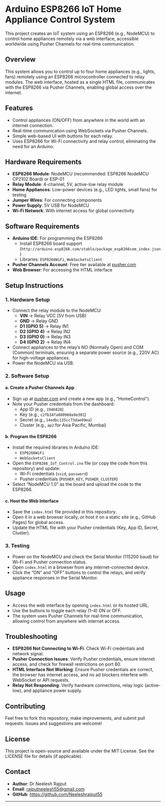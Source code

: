 # Arduino ESP8266 IoT Home Appliance Control System

This project creates an IoT system using an ESP8266 (e.g., NodeMCU) to control home appliances remotely via a web interface, accessible worldwide using Pusher Channels for real-time communication.

## Overview
This system allows you to control up to four home appliances (e.g., lights, fans) remotely using an ESP8266 microcontroller connected to relay modules. The web interface, hosted as a single HTML file, communicates with the ESP8266 via Pusher Channels, enabling global access over the internet.

## Features
- Control appliances (ON/OFF) from anywhere in the world with an internet connection.
- Real-time communication using WebSockets via Pusher Channels.
- Simple web-based UI with buttons for each relay.
- Uses ESP8266 for Wi-Fi connectivity and relay control, eliminating the need for an Arduino.

## Hardware Requirements
- **ESP8266 Module**: NodeMCU (recommended: ESP8266 NodeMCU CP2102 Board) or ESP-01
- **Relay Module**: 4-channel, 5V, active-low relay module
- **Home Appliances**: Low-power devices (e.g., LED lights, small fans) for testing
- **Jumper Wires**: For connecting components
- **Power Supply**: 5V USB for NodeMCU
- **Wi-Fi Network**: With internet access for global connectivity

## Software Requirements
- **Arduino IDE**: For programming the ESP8266
  - Install ESP8266 board support (`http://arduino.esp8266.com/stable/package_esp8266com_index.json`)
  - Libraries: `ESP8266WiFi`, `WebSocketsClient`
- **Pusher Channels Account**: Free tier available at [pusher.com](https://pusher.com)
- **Web Browser**: For accessing the HTML interface

## Setup Instructions

### 1. Hardware Setup
- Connect the relay module to the NodeMCU:
  - **VIN** → Relay VCC (5V from USB)
  - **GND** → Relay GND
  - **D1 (GPIO 5)** → Relay IN1
  - **D2 (GPIO 4)** → Relay IN2
  - **D3 (GPIO 0)** → Relay IN3
  - **D4 (GPIO 2)** → Relay IN4
- Connect appliances to the relay’s NO (Normally Open) and COM (Common) terminals, ensuring a separate power source (e.g., 220V AC) for high-voltage appliances.
- Power the NodeMCU via USB.

### 2. Software Setup
#### a. Create a Pusher Channels App
- Sign up at [pusher.com](https://pusher.com) and create a new app (e.g., “HomeControl”).
- Note your Pusher credentials from the dashboard:
  - App ID (e.g., `1946828`)
  - Key (e.g., `c2fb34fa880960a9e301`)
  - Secret (e.g., `14edbc135cc73dae09ea`)
  - Cluster (e.g., `ap2` for Asia Pacific, Mumbai)

#### b. Program the ESP8266
- Install the required libraries in Arduino IDE:
  - `ESP8266WiFi`
  - `WebSocketsClient`
- Open the `ESP8266_IoT_Control.ino` file (or copy the code from this repository) and update:
  - Wi-Fi credentials (`ssid`, `password`)
  - Pusher credentials (`PUSHER_KEY`, `PUSHER_CLUSTER`)
- Select “NodeMCU 1.0” as the board and upload the code to the ESP8266.

#### c. Host the Web Interface
- Save the `index.html` file provided in this repository.
- Open it in a web browser locally, or host it on a static site (e.g., GitHub Pages) for global access.
- Update the HTML file with your Pusher credentials (Key, App ID, Secret, Cluster).

### 3. Testing
- Power on the NodeMCU and check the Serial Monitor (115200 baud) for Wi-Fi and Pusher connection status.
- Open `index.html` in a browser from any internet-connected device.
- Click the “ON” and “OFF” buttons to control the relays, and verify appliance responses in the Serial Monitor.

## Usage
- Access the web interface by opening `index.html` or its hosted URL.
- Use the buttons to toggle each relay (1–4) ON or OFF.
- The system uses Pusher Channels for real-time communication, allowing control from anywhere with internet access.

## Troubleshooting
- **ESP8266 Not Connecting to Wi-Fi**: Check Wi-Fi credentials and network signal.
- **Pusher Connection Issues**: Verify Pusher credentials, ensure internet access, and check for firewall restrictions on port 80.
- **HTML Interface Not Working**: Ensure Pusher credentials are correct, the browser has internet access, and no ad blockers interfere with WebSocket or API requests.
- **Relay Not Responding**: Verify hardware connections, relay logic (active-low), and appliance power supply.

## Contributing
Feel free to fork this repository, make improvements, and submit pull requests. Issues and suggestions are welcome!

## License
This project is open-source and available under the MIT License. See the LICENSE file for details (if applicable).

## Contact
- **Author**: Dr Neelesh Rajput
- **Email**: rajputneelesh55@gmail.com
- **GitHub**: https://github.com/Neeleshrajput55

---

